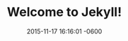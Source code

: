 ---
layout: altitude_post
title:  "Welcome to Jekyll!"
date:   2015-11-17 16:16:01 -0600
categories: jekyll update
---